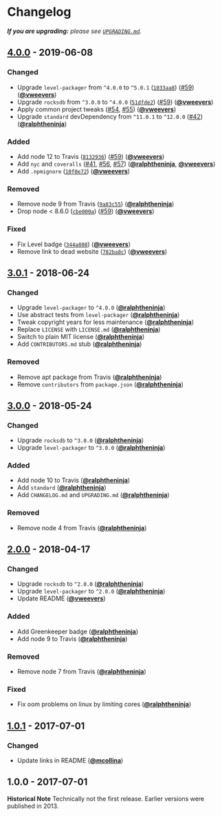 # Changelog

_**If you are upgrading:** please see [`UPGRADING.md`](UPGRADING.md)._

## [4.0.0] - 2019-06-08

### Changed

- Upgrade `level-packager` from `^4.0.0` to `^5.0.1` ([`1033aa8`](https://github.com/Level/level-rocksdb/commit/1033aa8)) ([#59](https://github.com/Level/level-rocksdb/issues/59)) ([**@vweevers**](https://github.com/vweevers))
- Upgrade `rocksdb` from `^3.0.0` to `^4.0.0` ([`51dfde2`](https://github.com/Level/level-rocksdb/commit/51dfde2)) ([#59](https://github.com/Level/level-rocksdb/issues/59)) ([**@vweevers**](https://github.com/vweevers))
- Apply common project tweaks ([#54](https://github.com/Level/level-rocksdb/issues/54), [#55](https://github.com/Level/level-rocksdb/issues/55)) ([**@vweevers**](https://github.com/vweevers))
- Upgrade `standard` devDependency from `^11.0.1` to `^12.0.0` ([#42](https://github.com/Level/level-rocksdb/issues/42)) ([**@ralphtheninja**](https://github.com/ralphtheninja))

### Added

- Add node 12 to Travis ([`8132936`](https://github.com/Level/level-rocksdb/commit/8132936)) ([#59](https://github.com/Level/level-rocksdb/issues/59)) ([**@vweevers**](https://github.com/vweevers))
- Add `nyc` and `coveralls` ([#41](https://github.com/Level/level-rocksdb/issues/41), [#56](https://github.com/Level/level-rocksdb/issues/56), [#57](https://github.com/Level/level-rocksdb/issues/57)) ([**@ralphtheninja**](https://github.com/ralphtheninja), [**@vweevers**](https://github.com/vweevers))
- Add `.npmignore` ([`10f0e72`](https://github.com/Level/level-rocksdb/commit/10f0e72)) ([**@vweevers**](https://github.com/vweevers))

### Removed

- Remove node 9 from Travis ([`9a83c55`](https://github.com/Level/level-rocksdb/commit/9a83c55)) ([**@ralphtheninja**](https://github.com/ralphtheninja))
- Drop node &lt; 8.6.0 ([`cbe000a`](https://github.com/Level/level-rocksdb/commit/cbe000a)) ([#59](https://github.com/Level/level-rocksdb/issues/59)) ([**@vweevers**](https://github.com/vweevers))

### Fixed

- Fix Level badge ([`344a808`](https://github.com/Level/level-rocksdb/commit/344a808)) ([**@vweevers**](https://github.com/vweevers))
- Remove link to dead website ([`782ba8c`](https://github.com/Level/level-rocksdb/commit/782ba8c)) ([**@vweevers**](https://github.com/vweevers))

## [3.0.1] - 2018-06-24

### Changed

- Upgrade `level-packager` to `^4.0.0` ([**@ralphtheninja**](https://github.com/ralphtheninja))
- Use abstract tests from `level-packager` ([**@ralphtheninja**](https://github.com/ralphtheninja))
- Tweak copyright years for less maintenance ([**@ralphtheninja**](https://github.com/ralphtheninja))
- Replace `LICENSE` with `LICENSE.md` ([**@ralphtheninja**](https://github.com/ralphtheninja))
- Switch to plain MIT license ([**@ralphtheninja**](https://github.com/ralphtheninja))
- Add `CONTRIBUTORS.md` stub ([**@ralphtheninja**](https://github.com/ralphtheninja))

### Removed

- Remove apt package from Travis ([**@ralphtheninja**](https://github.com/ralphtheninja))
- Remove `contributors` from `package.json` ([**@ralphtheninja**](https://github.com/ralphtheninja))

## [3.0.0] - 2018-05-24

### Changed

- Upgrade `rocksdb` to `^3.0.0` ([**@ralphtheninja**](https://github.com/ralphtheninja))
- Upgrade `level-packager` to `^3.0.0` ([**@ralphtheninja**](https://github.com/ralphtheninja))

### Added

- Add node 10 to Travis ([**@ralphtheninja**](https://github.com/ralphtheninja))
- Add `standard` ([**@ralphtheninja**](https://github.com/ralphtheninja))
- Add `CHANGELOG.md` and `UPGRADING.md` ([**@ralphtheninja**](https://github.com/ralphtheninja))

### Removed

- Remove node 4 from Travis ([**@ralphtheninja**](https://github.com/ralphtheninja))

## [2.0.0] - 2018-04-17

### Changed

- Upgrade `rocksdb` to `^2.0.0` ([**@ralphtheninja**](https://github.com/ralphtheninja))
- Upgrade `level-packager` to `^2.0.0` ([**@ralphtheninja**](https://github.com/ralphtheninja))
- Update README ([**@vweevers**](https://github.com/vweevers))

### Added

- Add Greenkeeper badge ([**@ralphtheninja**](https://github.com/ralphtheninja))
- Add node 9 to Travis ([**@ralphtheninja**](https://github.com/ralphtheninja))

### Removed

- Remove node 7 from Travis ([**@ralphtheninja**](https://github.com/ralphtheninja))

### Fixed

- Fix oom problems on linux by limiting cores ([**@ralphtheninja**](https://github.com/ralphtheninja))

## [1.0.1] - 2017-07-01

### Changed

- Update links in README ([**@mcollina**](https://github.com/mcollina))

## 1.0.0 - 2017-07-01

**Historical Note** Technically not the first release. Earlier versions were published in 2013.

[4.0.0]: https://github.com/level/level-rocksdb/compare/v3.0.1...v4.0.0

[3.0.1]: https://github.com/level/level-rocksdb/compare/v3.0.0...v3.0.1

[3.0.0]: https://github.com/level/level-rocksdb/compare/v2.0.0...v3.0.0

[2.0.0]: https://github.com/level/level-rocksdb/compare/v1.0.1...v2.0.0

[1.0.1]: https://github.com/level/level-rocksdb/compare/v1.0.0...v1.0.1
